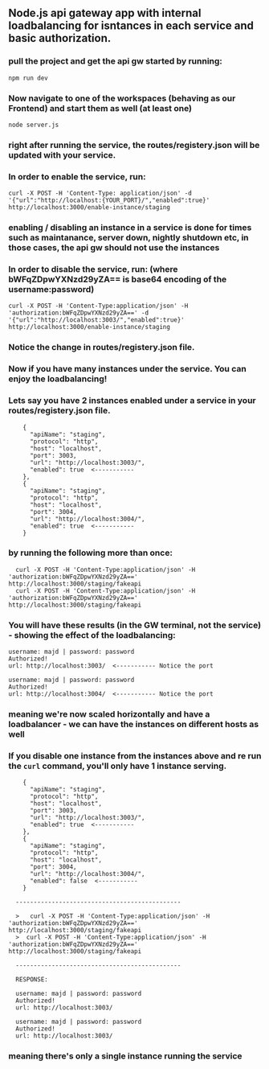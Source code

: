 ## Node.js api gateway app with internal loadbalancing for isntances in each service and basic authorization.
### pull the project and get the api gw started by running:
  
    npm run dev
    
### Now navigate to one of the workspaces (behaving as our Frontend) and start them as well (at least one)

    node server.js
    
### right after running the service, the routes/registery.json will be updated with your service.
### In order to enable the service, run:

    curl -X POST -H 'Content-Type: application/json' -d '{"url":"http://localhost:{YOUR_PORT}/","enabled":true}' http://localhost:3000/enable-instance/staging 

### enabling / disabling an instance in a service is done for times such as maintanance, server down, nightly shutdown etc, in those cases, the api gw should not use the instances

### In order to disable the service, run: (where bWFqZDpwYXNzd29yZA== is base64 encoding of the username:password)

    curl -X POST -H 'Content-Type:application/json' -H 'authorization:bWFqZDpwYXNzd29yZA==' -d '{"url":"http://localhost:3003/","enabled":true}' http://localhost:3000/enable-instance/staging 

### Notice the change in routes/registery.json file.

### Now if you have many instances under the service. You can enjoy the loadbalancing!

  ### Lets say you have 2 instances enabled under a service in your routes/registery.json file.
  
        {
          "apiName": "staging",
          "protocol": "http",
          "host": "localhost",
          "port": 3003,
          "url": "http://localhost:3003/",
          "enabled": true  <-----------
        },
        {
          "apiName": "staging",
          "protocol": "http",
          "host": "localhost",
          "port": 3004,
          "url": "http://localhost:3004/",
          "enabled": true  <-----------
        }
        
  ### by running the following more than once:
      
      curl -X POST -H 'Content-Type:application/json' -H 'authorization:bWFqZDpwYXNzd29yZA==' http://localhost:3000/staging/fakeapi
      curl -X POST -H 'Content-Type:application/json' -H 'authorization:bWFqZDpwYXNzd29yZA==' http://localhost:3000/staging/fakeapi

### You will have these results (in the GW terminal, not the service) - showing the effect of the loadbalancing:
    username: majd | password: password
    Authorized!
    url: http://localhost:3003/  <----------- Notice the port
    
    username: majd | password: password
    Authorized!
    url: http://localhost:3004/  <----------- Notice the port
      
### meaning we're now scaled horizontally and have a loadbalancer - we can have the instances on different hosts as well
### If you disable one instance from the instances above and re run the `curl` command, you'll only have 1 instance serving.
      
        
        {
          "apiName": "staging",
          "protocol": "http",
          "host": "localhost",
          "port": 3003,
          "url": "http://localhost:3003/",
          "enabled": true  <-----------
        },
        {
          "apiName": "staging",
          "protocol": "http",
          "host": "localhost",
          "port": 3004,
          "url": "http://localhost:3004/",
          "enabled": false  <-----------
        }
        
      ----------------------------------------------
      
      >   curl -X POST -H 'Content-Type:application/json' -H 'authorization:bWFqZDpwYXNzd29yZA==' http://localhost:3000/staging/fakeapi
      >  curl -X POST -H 'Content-Type:application/json' -H 'authorization:bWFqZDpwYXNzd29yZA==' http://localhost:3000/staging/fakeapi
   
      ----------------------------------------------
   
      RESPONSE:
      
      username: majd | password: password
      Authorized!
      url: http://localhost:3003/
    
      username: majd | password: password
      Authorized!
      url: http://localhost:3003/
 
 ### meaning there's only a single instance running the service
 
